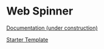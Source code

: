 # Web Spinner

[Documentation (under construction)](https://web-spinner.vercel.app)

[Starter Template](https://github.com/calebfoss/web-spinner-starter)
